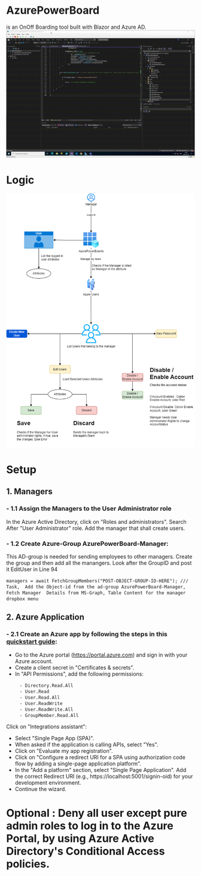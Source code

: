 # AzurePowerBoard
is an OnOff Boarding tool built with Blazor and Azure AD.
![Alt text](https://github.com/fardinbarashi/AzurePowerBoard/raw/main/Movie/1.gif)


# Logic
[![Azure Power Board](https://github.com/fardinbarashi/AzurePowerBoard/raw/main/Images/Azure%20Power%20Board.png)](https://github.com/fardinbarashi/AzurePowerBoard/blob/main/Images/Azure%20Power%20Board.png)

# Setup

## 1. Managers   
### - 1.1 Assign the Managers to the User Administrator role 
In the Azure Active Directory, click on "Roles and administrators". Search After "User Administrator" role. Add the manager that shall create users.

### - 1.2 Create Azure-Group AzurePowerBoard-Manager: 
This AD-group is needed for sending employees to other managers.
Create the group and then add all the manangers.
Look after the GroupID and post it EditUser in Line 94
``` 
managers = await FetchGroupMembers("POST-OBJECT-GROUP-ID-HERE"); /// Task,  Add the Object-id from the ad-group AzurePowerBoard-Manager, Fetch Manager  Details from MS-Graph, Table Content for the manager dropbox menu 
```



## 2. Azure Application 
### - 2.1 Create an Azure app by following the steps in this [quickstart guide](https://learn.microsoft.com/en-us/azure/active-directory/develop/quickstart-register-app):
   - Go to the Azure portal (https://portal.azure.com) and sign in with your Azure account.
   - Create a client secret in "Certificates & secrets".
   - In "API Permissions", add the following permissions:
``` 
     - Directory.Read.All
     - User.Read
     - User.Read.All
     - User.ReadWrite
     - User.ReadWrite.All
     - GroupMember.Read.All 
``` 

Click on "Integrations assistant":
   - Select "Single Page App (SPA)".
   - When asked if the application is calling APIs, select "Yes".
   - Click on "Evaluate my app registration".
   - Click on "Configure a redirect URI for a SPA using authorization code flow by adding a single-page application platform".
   - In the "Add a platform" section, select "Single Page Application". Add the correct Redirect URI (e.g., https://localhost:5001/signin-oid) for your development environment.
   - Continue the wizard.

# Optional : Deny all user except pure admin roles to log in to the Azure Portal, by using Azure Active Directory's Conditional Access policies. 
